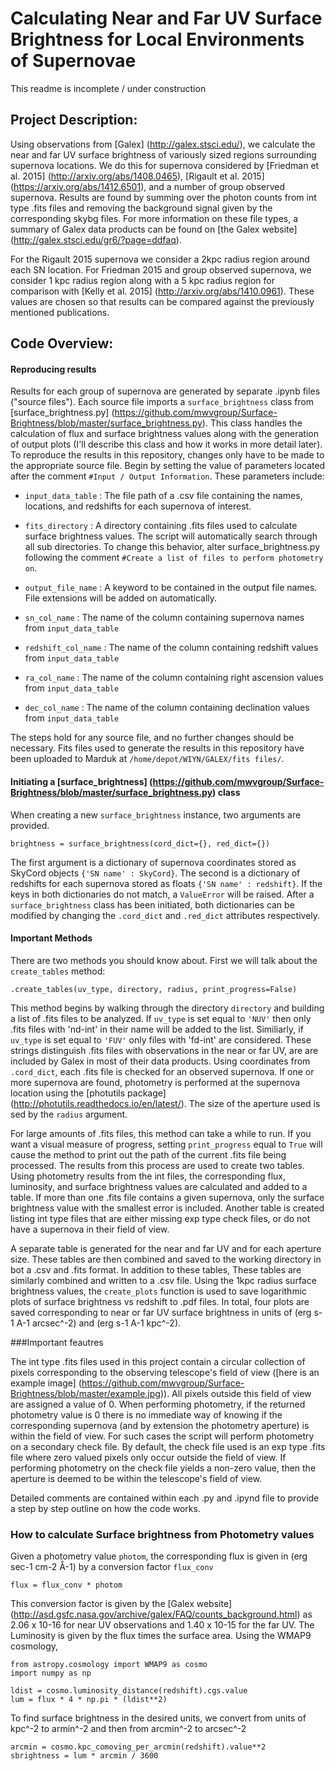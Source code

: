 # Calculating Near and Far UV Surface Brightness for Local Environments of Supernovae

This readme is incomplete / under construction

## Project Description:

Using observations from [Galex] (http://galex.stsci.edu/), we calculate the near and far UV surface brightness of variously sized regions surrounding supernova locations. We do this for supernova considered by [Friedman et al. 2015] (http://arxiv.org/abs/1408.0465), [Rigault et al. 2015] (https://arxiv.org/abs/1412.6501), and a number of group observed supernova. Results are found by summing over the photon counts from int type .fits files and removing the background signal given by the corresponding skybg files. For more information on these file types, a summary of Galex data products can be found on [the Galex website] (http://galex.stsci.edu/gr6/?page=ddfaq).

For the Rigault 2015 supernova we consider a 2kpc radius region around each SN location. For Friedman 2015 and group observed supernova, we consider 1 kpc radius region along with a 5 kpc radius region for comparison with [Kelly et al. 2015] (http://arxiv.org/abs/1410.0961). These values are chosen so that results can be compared against the previously mentioned publications.

## Code Overview:

#### Reproducing results

Results for each group of supernova are generated by separate .ipynb files ("source files"). Each source file imports a `surface_brightness` class from [surface_brightness.py] (https://github.com/mwvgroup/Surface-Brightness/blob/master/surface_brightness.py). This class handles the calculation of flux and surface brightness values along with the generation of output plots (I'll describe this class and how it works in more detail later). To reproduce the results in this repository, changes only have to be made to the appropriate source file. Begin by setting the value of parameters located after the comment `#Input / Output Information`. These parameters include:

* `input_data_table` : The file path of a .csv file containing the names, locations, and redshifts for each supernova of interest.

* `fits_directory` : A directory containing .fits files used to calculate surface brightness values. The script will automatically search through all sub directories. To change this behavior, alter surface_brightness.py following the comment `#Create a list of files to perform photometry on`.

* `output_file_name` : A keyword to be contained in the output file names. File extensions will be added on automatically.

* `sn_col_name` : The name of the column containing supernova names from `input_data_table` 
* `redshift_col_name` : The name of the column containing redshift values from `input_data_table` 
* `ra_col_name` : The name of the column containing right ascension values from `input_data_table` 
* `dec_col_name` : The name of the column containing declination values from `input_data_table` 

The steps hold for any source file, and no further changes should be necessary. Fits files used to generate the results in this repository have been uploaded to Marduk at `/home/depot/WIYN/GALEX/fits files/`.

#### Initiating a [surface_brightness] (https://github.com/mwvgroup/Surface-Brightness/blob/master/surface_brightness.py) class

When creating a new `surface_brightness` instance, two arguments are provided. 

    brightness = surface_brightness(cord_dict={}, red_dict={})

The first argument is a dictionary of supernova coordinates stored as SkyCord objects `{'SN name' : SkyCord}`. The second is a dictionary of redshifts for each supernova stored as floats `{'SN name' : redshift}`. If the keys in both dictionaries do not match, a `ValueError` will be raised. After a `surface_brightness` class has been initiated, both dictionaries can be modified by changing the `.cord_dict` and `.red_dict` attributes respectively.

#### Important Methods

There are two methods you should know about. First we will talk about the `create_tables` method:

`.create_tables(uv_type, directory, radius, print_progress=False)` 

This method begins by walking through the directory `directory` and building a list of .fits files to be analyzed. If `uv_type` is set equal to `'NUV'` then only .fits files with 'nd-int' in their name will be added to the list. Similiarly, if `uv_type` is set equal to `'FUV'` only files with 'fd-int' are considered. These strings distinguish .fits files with observations in the near or far UV, are are included by Galex in most of their data products. Using coordinates from `.cord_dict`, each .fits file is checked for an observed supernova. If one or more supernova are found, photometry is performed at the supernova location using the [photutils package] (http://photutils.readthedocs.io/en/latest/). The size of the aperture used is sed by the `radius` argument.

For large amounts of .fits files, this method can take a while to run. If you want a visual measure of progress, setting `print_progress` equal to `True` will cause the method to print out the path of the current .fits file being processed. The results from this process are used to create two tables. Using photometry results from the int files, the corresponding flux, luminosity, and surface brightness values are calculated and added to a table. If more than one .fits file contains a given supernova, only the surface brightness value with the smallest error is included. Another table is created listing int type files that are either missing exp type check files, or do not have a supernova in their field of view.




A separate table is generated for the near and far UV and for each aperture size. These tables are then combined and saved to the working directory in bot a .csv and .fits format. In addition to these tables,  These tables are similarly combined and written to a .csv file. Using the 1kpc radius surface brightness values, the `create_plots` function is used to save logarithmic plots of surface brightness vs redshift to .pdf files. In total, four plots are saved corresponding to near or far UV surface brightness in units of (erg s-1 A-1 arcsec^-2) and (erg s-1 A-1 kpc^-2).


###Important feautres

The int type .fits files used in this project contain a circular collection of pixels corresponding to the observing telescope's field of view ([here is an example image] (https://github.com/mwvgroup/Surface-Brightness/blob/master/example.jpg)). All pixels outside this field of view are assigned a value of 0. When performing photometry, if the returned photometry value is 0 there is no immediate way of knowing if the corresponding supernova (and by extension the photometry aperture) is within the field of view. For such cases the script will perform photometry on a secondary check file. By default, the check file used is an exp type .fits file where zero valued pixels only occur outside the field of view. If performing photometry on the check file yields a non-zero value, then the aperture is deemed to be within the telescope's field of view.

Detailed comments are contained within each .py and .ipynd file to provide a step by step outline on how the code works.

### How to calculate Surface brightness from Photometry values

Given a photometry value `photom`, the corresponding flux is given in (erg sec-1 cm-2 Å-1) by a conversion factor `flux_conv`

    flux = flux_conv * photom 

This conversion factor is given by the [Galex website] (http://asd.gsfc.nasa.gov/archive/galex/FAQ/counts_background.html) as  2.06 x 10-16 for near UV observations and 1.40 x 10-15 for the far UV. The Luminosity is given by the flux times the surface area.
Using the WMAP9 cosmology, 

    from astropy.cosmology import WMAP9 as cosmo
    import numpy as np
    
    ldist = cosmo.luminosity_distance(redshift).cgs.value
    lum = flux * 4 * np.pi * (ldist**2) 
    
To find surface brightness in the desired units, we convert from units of kpc^-2 to armin^-2 and then from arcmin^-2 to arcsec^-2

    arcmin = cosmo.kpc_comoving_per_arcmin(redshift).value**2 
    sbrightness = lum * arcmin / 3600
